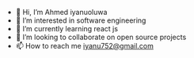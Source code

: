 - 👋 Hi, I’m Ahmed iyanuoluwa 
- 👀 I’m interested in software engineering
- 🌱 I’m currently learning react js
- 💞️ I’m looking to collaborate on open source projects
- 📫 How to reach me iyanu752@gmail.com

<!---
iyanu752/iyanu752 is a ✨ special ✨ repository because its `README.md` (this file) appears on your GitHub profile.
You can click the Preview link to take a look at your changes.
--->
